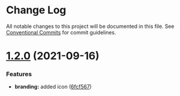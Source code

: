 # Change Log

All notable changes to this project will be documented in this file.
See [Conventional Commits](https://conventionalcommits.org) for commit guidelines.

# [1.2.0](https://github.com/martin-juul/snatch/compare/v1.1.0...v1.2.0) (2021-09-16)


### Features

* **branding:** added icon ([6fcf567](https://github.com/martin-juul/snatch/commit/6fcf567a30ac8db899927cab75c571418de660b0))
